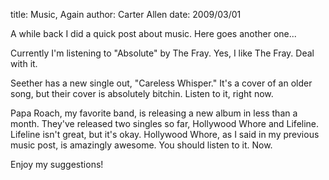 title: Music, Again
author: Carter Allen
date: 2009/03/01



A while back I did a quick post about music. Here goes another one...

Currently I'm listening to "Absolute" by The Fray. Yes, I like The Fray. Deal with it.

Seether has a new single out, "Careless Whisper." It's a cover of an older song, but their cover is absolutely bitchin. Listen to it, right now.

Papa Roach, my favorite band, is releasing a new album in less than a month. They've released two singles so far, Hollywood Whore and Lifeline. Lifeline isn't great, but it's okay. Hollywood Whore, as I said in my previous music post, is amazingly awesome. You should listen to it. Now.

Enjoy my suggestions!
